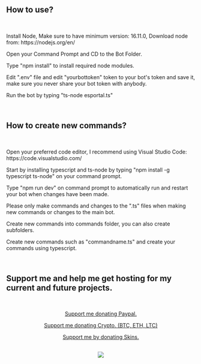 <h2>How to use?</h2>
<br>

<p>Install Node, Make sure to have minimum version: 16.11.0, Download node from: https://nodejs.org/en/</p>
<p>Open your Command Prompt and CD to the Bot Folder.</p>
<p>Type "npm install" to install required node modules.</p>
<p>Edit ".env" file and edit "yourbottoken" token to your bot's token and save it, make sure you never share your bot token with anybody.</p>
<p>Run the bot by typing "ts-node esportal.ts"</p>

<br>

<h2>How to create new commands?</h2>
<br>

<p>Open your preferred code editor, I recommend using Visual Studio Code: https://code.visualstudio.com/</p>
<p>Start by installing typescript and ts-node by typing "npm install -g typescript ts-node" on your command prompt.</p>
<p> Type "npm run dev" on command prompt to automatically run and restart your bot when changes have been made.</p>
<p>Please only make commands and changes to the ".ts" files when making new commands or changes to the main bot.</p>
<p>Create new commands into commands folder, you can also create subfolders.</p>
<p>Create new commands such as "commandname.ts" and create your commands using typescript.</p>

<br>

<h2>Support me and help me get hosting for my current and future projects.</h2>
<br>

<p align="center" >
  <a href="https://streamelements.com/maybejari/tip">
  Support me donating Paypal.
  </a>
<p align="center" >
  <a href="https://1upcoin.com/donate/maybejari">
  Support me donating Crypto. (BTC, ETH, LTC)
    </a>
<p align="center" >
  <a href="https://steamcommunity.com/tradeoffer/new/?partner=115322418&token=Zz70W4F-">
  Support me by donating Skins.
  </a>
<br>
<br>

<p align="center" >
  <a href="https://discord.gg/ZNyTnGMy9E">
  <img src="https://i.imgur.com/t7HgDIj.png" />
  </a>
</p>

